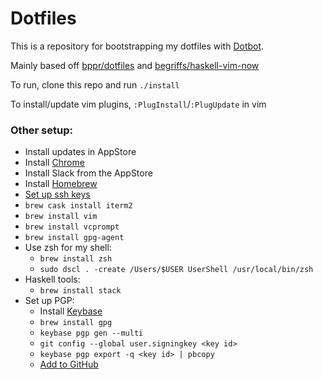 Dotfiles
========

This is a repository for bootstrapping my dotfiles with [Dotbot][dotbot].

Mainly based off [bppr/dotfiles](https://github.com/bppr/dotfiles) and [begriffs/haskell-vim-now](https://github.com/begriffs/haskell-vim-now)

To run, clone this repo and run `./install`

To install/update vim plugins, `:PlugInstall`/`:PlugUpdate` in vim

### Other setup:

* Install updates in AppStore
* Install [Chrome](https://www.google.com/chrome/)
* Install Slack from the AppStore
* Install [Homebrew](https://brew.sh/)
* [Set up ssh keys](https://help.github.com/articles/generating-a-new-ssh-key-and-adding-it-to-the-ssh-agent/)
* `brew cask install iterm2`
* `brew install vim`
* `brew install vcprompt`
* `brew install gpg-agent`
* Use zsh for my shell:
  * `brew install zsh`
  * `sudo dscl . -create /Users/$USER UserShell /usr/local/bin/zsh`
* Haskell tools:
  * `brew install stack`
* Set up PGP:
  * Install [Keybase](https://keybase.io)
  * `brew install gpg`
  * `keybase pgp gen --multi`
  * `git config --global user.signingkey <key id>`
  * `keybase pgp export -q <key id> | pbcopy`
  * [Add to GitHub](https://github.com/settings/keys)

[dotbot]: https://github.com/anishathalye/dotbot
